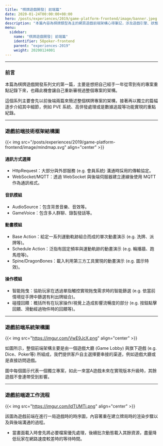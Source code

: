 ```yaml
---
title: "棋牌遊戲開發| 前端篇"
date: 2020-01-24T00:00:00+08:00
hero: /posts/experiences/2019/game-platform-frontend/image/banner.jpeg
description: "本篇內容為棋牌類型為主的網頁遊戲前端架構心得筆記，涉及遊戲引擎、狀態機與幀同步等。"
menu:
  sidebar:
    name: "棋牌遊戲開發| 前端篇"
    identifier: 58poker-frontend
    parent: "experiences-2019"
    weight: 20200124001
---
```


---

### 前言

本篇為棋牌遊戲開發系列文的第一篇，主要是想把自己經手一年從零到有的專案重點記錄下來，也藉此機會讓自己重新審視過整個專案的架構。

這個系列主要會先以前後端兩篇來簡述整個棋牌專案的架構，接著再以獨立的篇幅逐步介紹其中細節，例如 PVE 系統、高併發處理或是數據追蹤等功能實現的重點紀錄。

---

### 遊戲前端技術框架結構圖

{{< img src="/posts/experiences/2019/game-platform-frontend/image/mindmap.svg" align="center" >}}

#### 通訊方式選擇

  - HttpRequest：大部分與外部服務 (e.g. 會員系統) 溝通時採用的傳輸協定。
  - WebSocket/MQTT：透過 WebSocket 與後端伺服器建立連線後使用 MQTT 作為通訊格式。

#### 音訊模組
   
  - AudioSource：包含背景音樂、音效等。
  - GameVoice：包含多人群聊、錄製發話等。

#### 動畫模組
   
  - Base Action：給定一系列運動軌跡組合而成的單次動畫演示 (e.g. 洗牌、派牌等)。
  - Schedule Action：泛指有固定頻率與運動軌跡的動畫演示 (e.g. 輪播牆、跑馬燈等)。
  - Spine/DragonBones：載入利用第三方工具實現的動畫演示 (e.g. 圖示特效)。

#### 操作模組
   
  - 智能拖曳：協助玩家在透過單指觸控實現拖曳需求時的智能篩選 (e.g. 依當前情境從手牌中篩選有利出牌組合)。
  - 碰撞回饋：概括所有在玩家操作/視覺上造成影響流暢度的部分 (e.g. 按鈕點擊回饋、滑動經過物件時的回饋等)。

---

### 遊戲前端系統架構圖

{{< img src="https://imgur.com/VwE9JcX.png" align="center" >}}

如圖所示，整個前端架構主要是由一個遊戲大廳 (Game Lobby) 與旗下遊戲 (e.g. Dice、Poker等) 所組成，我們提供客戶自主選擇要串接的渠道，例如遊戲大廳或是直接訪問遊戲。

圖中每個圖示代表一個獨立專案，如此一來當A遊戲未來在實現版本升級時，其餘遊戲不會連帶受到影響。

---

### 遊戲前端遊工作流程

{{< img src="https://imgur.com/ldTUMTi.png" align="center" >}}

該圖為遊戲前端在進行一局遊戲時的時序圖，內容著重在建立牌局時的渲染步驟以及與後端溝通的過程。

  - 當畫面載入時會先將必要檔案優先處理，後續批次動態載入其餘資源，盡量降低玩家在網路速度較差時的等待時間。

